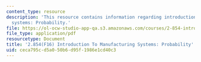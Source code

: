 ```yaml
---
content_type: resource
description: 'This resource contains information regarding introduction to manufacturing
  systems: Probability.'
file: https://ol-ocw-studio-app-qa.s3.amazonaws.com/courses/2-854-introduction-to-manufacturing-systems-fall-2016/ceca795cd5a050b6d95f1986e1cd40c3_MIT2_854F16_Probability.pdf
file_type: application/pdf
resourcetype: Document
title: '2.854(F16) Introduction To Manufacturing Systems: Probability'
uid: ceca795c-d5a0-50b6-d95f-1986e1cd40c3
---
```

